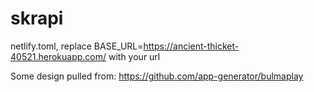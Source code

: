 # skrapi

netlify.toml, replace BASE_URL=https://ancient-thicket-40521.herokuapp.com/ with your url


Some design pulled from: https://github.com/app-generator/bulmaplay